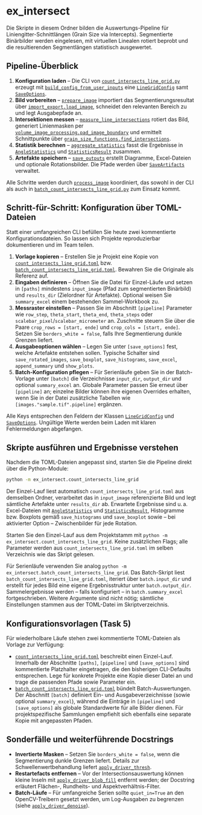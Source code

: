 # ex_intersect

Die Skripte in diesem Ordner bilden die Auswertungs-Pipeline für
Liniengitter-Schnittlängen (Grain Size via Intercepts). Segmentierte Binärbilder
werden eingelesen, mit virtuellen Linealen rotiert beprobt und die resultierenden
Segmentlängen statistisch ausgewertet.

## Pipeline-Überblick

1. **Konfiguration laden** – Die CLI von
   [`count_intersects_line_grid.py`](./count_intersects_line_grid.py) erzeugt mit
   [`build_config_from_user_inputs`](./count_intersects_line_grid.py#L29)
   eine [`LineGridConfig`](./line_grid_pipeline.py#L19) samt
   [`SaveOptions`](./line_grid_pipeline.py#L102).
2. **Bild vorbereiten** – [`prepare_image`](./line_grid_pipeline.py#L207)
   importiert das Segmentierungsresultat über
   [`import_export.load_image`](../imppy3d_functions/import_export.py#L6), schneidet
   den relevanten Bereich zu und legt Ausgabepfade an.
3. **Intersektionen messen** – [`measure_line_intersections`](./line_grid_pipeline.py#L270)
   rotiert das Bild, generiert Linienmasken per
   [`volume_image_processing.pad_image_boundary`](../imppy3d_functions/volume_image_processing.py#L4)
   und ermittelt Schnittpunkte über
   [`grain_size_functions.find_intersections`](../imppy3d_functions/grain_size_functions.py#L6).
4. **Statistik berechnen** – [`aggregate_statistics`](./line_grid_pipeline.py#L337)
   fasst die Ergebnisse in [`AngleStatistics`](./line_grid_pipeline.py#L68)
   und [`StatisticsResult`](./line_grid_pipeline.py#L86) zusammen.
5. **Artefakte speichern** – [`save_outputs`](./line_grid_pipeline.py#L413)
   erstellt Diagramme, Excel-Dateien und optionale Rotationsbilder. Die Pfade
   werden über [`SaveArtifacts`](./line_grid_pipeline.py#L116) verwaltet.

Alle Schritte werden durch [`process_image`](./line_grid_pipeline.py#L475)
koordiniert, das sowohl in der CLI als auch in
[`batch_count_intersects_line_grid.py`](./batch_count_intersects_line_grid.py)
zum Einsatz kommt.

## Schritt-für-Schritt: Konfiguration über TOML-Dateien

Statt einer umfangreichen CLI befüllen Sie heute zwei kommentierte
Konfigurationsdateien. So lassen sich Projekte reproduzierbar dokumentieren und
im Team teilen.

1. **Vorlage kopieren** – Erstellen Sie je Projekt eine Kopie von
   [`count_intersects_line_grid.toml`](./count_intersects_line_grid.toml) bzw.
   [`batch_count_intersects_line_grid.toml`](./batch_count_intersects_line_grid.toml).
   Bewahren Sie die Originale als Referenz auf.
2. **Eingaben definieren** – Öffnen Sie die Datei für Einzel-Läufe und setzen
   in `[paths]` mindestens `input_image` (Pfad zum segmentierten Binärbild) und
   `results_dir` (Zielordner für Artefakte). Optional weisen Sie
   `summary_excel` einem bestehenden Sammel-Workbook zu.
3. **Messraster einstellen** – Passen Sie im Abschnitt `[pipeline]` Parameter
   wie `row_step`, `theta_start`, `theta_end`, `theta_steps` oder
   `scalebar_pixel`/`scalebar_micrometer` an. Zuschnitte steuern Sie über die
   Paare `crop_rows = [start, ende]` und `crop_cols = [start, ende]`. Setzen Sie
   `borders_white = false`, falls Ihre Segmentierung dunkle Grenzen liefert.
4. **Ausgabeoptionen wählen** – Legen Sie unter `[save_options]` fest, welche
   Artefakte entstehen sollen. Typische Schalter sind `save_rotated_images`,
   `save_boxplot`, `save_histograms`, `save_excel`, `append_summary` und
   `show_plots`.
5. **Batch-Konfiguration pflegen** – Für Serienläufe geben Sie in der Batch-
   Vorlage unter `[batch]` die Verzeichnisse `input_dir`, `output_dir` und
   optional `summary_excel` an. Globale Parameter passen Sie erneut über
   `[pipeline]` an; einzelne Bilder können ihre eigenen Overrides erhalten, wenn
   Sie in der Datei zusätzliche Tabellen wie `[images."sample.tif".pipeline]`
   ergänzen.

Alle Keys entsprechen den Feldern der Klassen
[`LineGridConfig`](./line_grid_pipeline.py#L19) und
[`SaveOptions`](./line_grid_pipeline.py#L102). Ungültige Werte werden beim
Laden mit klaren Fehlermeldungen abgefangen.

## Skripte ausführen und Ergebnisse verstehen

Nachdem die TOML-Dateien angepasst sind, starten Sie die Pipeline direkt über
die Python-Module:

```bash
python -m ex_intersect.count_intersects_line_grid
```

Der Einzel-Lauf liest automatisch `count_intersects_line_grid.toml` aus demselben
Ordner, verarbeitet das in `input_image` referenzierte Bild und legt sämtliche
Artefakte unter `results_dir` ab. Erwartete Ergebnisse sind u. a. Excel-Dateien
mit [`AngleStatistics`](./line_grid_pipeline.py#L68) und
[`StatisticsResult`](./line_grid_pipeline.py#L86), Histogramme bzw. Boxplots
gemäß `save_histograms` und `save_boxplot` sowie – bei aktivierter Option –
Zwischenbilder für jede Rotation.

Starten Sie den Einzel-Lauf aus dem Projektstamm mit
`python -m ex_intersect.count_intersects_line_grid`. Keine zusätzlichen Flags;
alle Parameter werden aus `count_intersects_line_grid.toml` im selben
Verzeichnis wie das Skript gelesen.

Für Serienläufe verwenden Sie analog `python -m
ex_intersect.batch_count_intersects_line_grid`. Das Batch-Skript liest
`batch_count_intersects_line_grid.toml`, iteriert über `batch.input_dir` und
erstellt für jedes Bild eine eigene Ergebnisstruktur unter `batch.output_dir`.
Sammelergebnisse werden – falls konfiguriert – in `batch.summary_excel`
fortgeschrieben. Weitere Argumente sind nicht nötig; sämtliche Einstellungen
stammen aus der TOML-Datei im Skriptverzeichnis.

## Konfigurationsvorlagen (Task 5)

Für wiederholbare Läufe stehen zwei kommentierte TOML-Dateien als Vorlage zur
Verfügung:

* [`count_intersects_line_grid.toml`](./count_intersects_line_grid.toml)
  beschreibt einen Einzel-Lauf. Innerhalb der Abschnitte `[paths]`, `[pipeline]`
  und `[save_options]` sind kommentierte Platzhalter eingetragen, die den
  bisherigen CLI-Defaults entsprechen. Lege für konkrete Projekte eine Kopie
  dieser Datei an und trage die passenden Pfade sowie Parameter ein.
* [`batch_count_intersects_line_grid.toml`](./batch_count_intersects_line_grid.toml)
  bündelt Batch-Auswertungen. Der Abschnitt `[batch]` definiert Ein- und
  Ausgabeverzeichnisse (sowie optional `summary_excel`), während die Einträge in
  `[pipeline]` und `[save_options]` als globale Standardwerte für alle Bilder
  dienen. Für projektspezifische Sammlungen empfiehlt sich ebenfalls eine
  separate Kopie mit angepassten Pfaden.

## Sonderfälle und weiterführende Docstrings

* **Invertierte Masken** – Setzen Sie `borders_white = false`, wenn die
  Segmentierung dunkle Grenzen liefert. Details zur Schwellenwertbehandlung
  liefert [`apply_driver_thresh`](../imppy3d_functions/cv_driver_functions.py#L758).
* **Restartefacts entfernen** – Vor der Intersectionsauswertung können kleine
  Inseln mit [`apply_driver_blob_fill`](../imppy3d_functions/cv_driver_functions.py#L918)
  entfernt werden; der Docstring erläutert Flächen-, Rundheits- und
  Aspektverhältnis-Filter.
* **Batch-Läufe** – Für umfangreiche Serien sollte `quiet_in=True` an den
  OpenCV-Treibern gesetzt werden, um Log-Ausgaben zu begrenzen (siehe
  [`apply_driver_denoise`](../imppy3d_functions/cv_driver_functions.py#L1072)).
